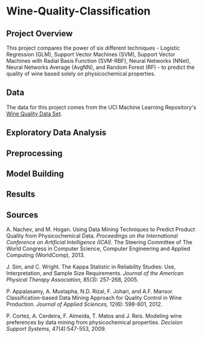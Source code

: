 # Wine-Quality-Classification

## Project Overview

This project compares the power of six different techniques - Logistic Regression (GLM),
Support Vector Machines (SVM), Support Vector Machines with Radial Basis Function
(SVM-RBF), Neural Networks (NNet), Neural Networks Average (AvgNN), and Random Forest
(RF) - to predict the quality of wine based solely on physicochemical properties.

## Data

The data for this project comes from the UCI Machine Learning Repository's [Wine Quality Data Set](https://archive.ics.uci.edu/ml/datasets/wine+quality). 

## Exploratory Data Analysis



## Preprocessing



## Model Building


## Results


## Sources

A. Nachev, and M. Hogan. Using Data Mining Techniques to Predict Product Quality from
Physicochemical Data. *Proceedings on the International Conference on Artificial Intelligence
(ICAI).* The Steering Committee of The World Congress in Computer Science, Computer
Engineering and Applied Computing (WorldComp), 2013.

J. Sim, and C. Wright. The Kappa Statistic in Reliability Studies: Use, Interpretation, and Sample
Size Requirements. *Journal of the American Physical Therapy Association,* 85(3): 257-268,
2005.

P. Appalasamy, A. Mustapha, N.D. Rizal, F. Johari, and A.F. Mansor. Classification-based Data
Mining Approach for Quality Control in Wine Production. *Journal of Applied Sciences,* 12(6):
598-601, 2012.

P. Cortez, A. Cerdeira, F. Almeida, T. Matos and J. Reis. Modeling wine preferences by data
mining from physicochemical properties. *Decision Support Systems,* 47(4):547-553,
2009.
